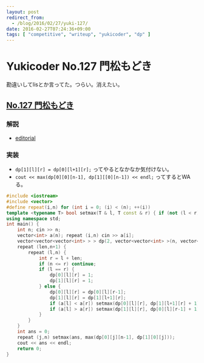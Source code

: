 ```yaml
---
layout: post
redirect_from:
  - /blog/2016/02/27/yuki-127/
date: 2016-02-27T07:24:36+09:00
tags: [ "competitive", "writeup", "yukicoder", "dp" ]
---
```


# Yukicoder No.127 門松もどき

勘違いしてlisとか言ってた。つらい。消えたい。

## [No.127 門松もどき](http://yukicoder.me/problems/293)

### 解説

-   [editorial](http://yukicoder.me/problems/293/editorial)

### 実装

-   `dp[1][l][r] = dp[0][l+1][r];` ってやるとなかなか気付けない。
-   `cout << max(dp[0][0][n-1], dp[1][[0][n-1]) << endl;` ってするとWAる。

``` c++
#include <iostream>
#include <vector>
#define repeat(i,n) for (int i = 0; (i) < (n); ++(i))
template <typename T> bool setmax(T & l, T const & r) { if (not (l < r)) return false; l = r; return true; }
using namespace std;
int main() {
    int n; cin >> n;
    vector<int> a(n); repeat (i,n) cin >> a[i];
    vector<vector<vector<int> > > dp(2, vector<vector<int> >(n, vector<int>(n)));
    repeat (len,n+1) {
        repeat (l,n) {
            int r = l + len;
            if (n <= r) continue;
            if (l == r) {
                dp[0][l][r] = 1;
                dp[1][l][r] = 1;
            } else {
                dp[0][l][r] = dp[0][l][r-1];
                dp[1][l][r] = dp[1][l+1][r];
                if (a[l] < a[r]) setmax(dp[0][l][r], dp[1][l+1][r] + 1);
                if (a[l] > a[r]) setmax(dp[1][l][r], dp[0][l][r-1] + 1);
            }
        }
    }
    int ans = 0;
    repeat (j,n) setmax(ans, max(dp[0][j][n-1], dp[1][0][j]));
    cout << ans << endl;
    return 0;
}
```

